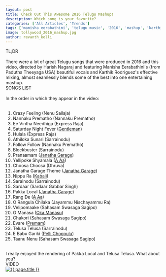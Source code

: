 ```yaml
---
layout: post
title: Check Out This Awesome 2016 Telugu Mashup!
description: Which song is your favorite? 
categories: ['All Articles', 'Trends']
tags: ['manisha eerabathini', 'telugu music', '2016', 'mashup', 'karthik rodriguez', 'harish nagaraj', 'premam', 'gentleman', 'janatha garage', 'sahasam swasaga saagipo', 'nannaku prematho', 'nenu sailaja', 'express raja', 'sarrainodu', 'pelli choopulu', 'kabali', 'oka manasu', 'jayammu nischayammu ra', 'sardaar gabbar singh', 'a aa', 'dhruva']
image: tollywood_2016_mashup.jpg
author: revanth_kolli
---
```


<div class="block block-dark block-lg block-first">
    <div class="block-title">TL;DR</div>
    <br>
    There were a lot of great Telugu songs that were produced in 2016 and this video, directed by Harish Nagaraj and featuring Manisha Eerabathini's (from Padutha Theeyaga USA) beautiful vocals and Karthik Rodriguez's effective mixing, almost seamlessly blends some of the best into one entertaining mashup.
</div>

<div class="block">
    <div class="block-title">SONGS LIST</div>
    <br> In the order in which they appear in the video: <br><br>
    <ol>
        <li>Crazy Feeling (Nenu Sailaja)</li>
        <li>Nannaku Prematho (Nannaku Prematho)</li>
        <li>Ee Vintha Needhiga (Express Raja)</li>
        <li>Saturday Night Fever (<a href="{{ site.baseurl }}/Gentleman-Suspenseful-Love-Stories/" target="_blank">Gentleman</a>)</li>
        <li>Hulala (Express Raja)</li>
        <li>Athiloka Sunari (Sarrainodu)</li>
        <li>Follow Follow (Nannaku Prematho)</li>
        <li>Blockbuster (Sarrainodu)</li>
        <li>Pranaamam (<a href="{{ site.baseurl }}/Janatha-Garage/" target="_blank">Janatha Garage</a>)</li>
        <li>Yellipoke Shyamala (<a href="{{ site.baseurl }}/A-Aa-Another-Feel-Good-Trivikram-Family-Entertainer/" target="_blank">A Aa</a>)</li>
        <li>Choosa Choosa (Dhruva)</li>
        <li>Janatha Garage Theme (<a href="{{ site.baseurl }}/Janatha-Garage/" target="_blank">Janatha Garage</a>)</li>
        <li>Nippu Ra (<a href="{{ site.baseurl }}/Kabali-Lots-of-Style-Not-Enough-Substance/" target="_blank">Kabali</a>)</li>
        <li>Sarainodu (Sarrainodu)</li>
        <li>Sardaar (Sardaar Gabbar Singh)</li>
        <li>Pakka Local (<a href="{{ site.baseurl }}/Janatha-Garage/" target="_blank">Janatha Garage</a>)</li>
        <li>Rang De (<a href="{{ site.baseurl }}/A-Aa-Another-Feel-Good-Trivikram-Family-Entertainer/" target="_blank">A Aa</a>)</li>
        <li>O Rangula Chilaka (Jayammu Nischayammu Ra)</li>
        <li>Velipomaake (Sahasam Swasaga Sagipo)</li>
        <li>O Manasa (<a href="{{ site.baseurl }}/Oka-Manasu-An-Outdated-and-Slow-Musical-Exploration-of-Love-Politics-and-Fate/" target="_blank">Oka Manasu</a>)</li>
        <li>Chakori (Sahasam Swasaga Sagipo)</li>
        <li>Evare (<a href="{{ site.baseurl }}/Premam/" target="_blank">Premam</a>)</li>
        <li>Telusa Telusa (Sarrainodu)</li>
        <li>E Babu Gariki (<a href="{{ site.baseurl }}/Pelli-Choopulu-Simple-and-Sound/" target="_blank">Pelli Choopulu</a>)</li>
        <li>Taanu Nenu (Sahasam Swasaga Sagipo)</li>
    </ol>
    <br> I really enjoyed the rendering of Pakka Local and Telusa Telusa. What about you? </li>
</div>

<div class="block">
    <div class="block-title">VIDEO</div>
    <div class="video-row">
        <a href="javascript:void(0);" onclick="watch('https://www.youtube.com/embed/ZGSI9WrqfsU')"><div class="video-img"><img src="https://i.ytimg.com/vi/ZGSI9WrqfsU/hqdefault.jpg?custom=true&w=336&h=188&stc=true&jpg444=true&jpgq=90&sp=68&sigh=WIyu4Q_Lz916RG5lFdxPFbXI_0s" alt="{{ page.title }}"/></div></a>
</div>